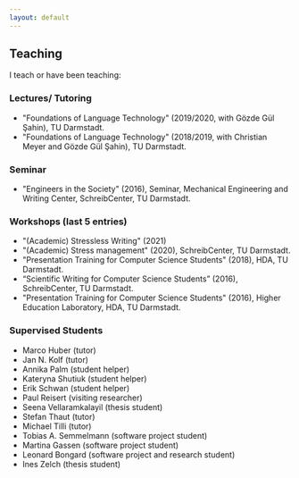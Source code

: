 ```yaml
---
layout: default
---
```


## Teaching
I teach or have been teaching:

### Lectures/ Tutoring
* "Foundations of Language Technology" (2019/2020, with Gözde Gül Şahin), TU Darmstadt.
* "Foundations of Language Technology" (2018/2019, with Christian Meyer and Gözde Gül Şahin), TU Darmstadt.

### Seminar
* "Engineers in the Society" (2016), Seminar, Mechanical Engineering and Writing Center, SchreibCenter, TU Darmstadt.

### Workshops (last 5 entries)
* "(Academic) Stressless Writing" (2021)
* "(Academic) Stress management" (2020), SchreibCenter, TU Darmstadt.
* "Presentation Training for Computer Science Students" (2018), HDA, TU Darmstadt.
* “Scientific Writing for Computer Science Students” (2016), SchreibCenter, TU Darmstadt.
* "Presentation Training for Computer Science Students" (2016), Higher Education Laboratory, HDA, TU Darmstadt.

### Supervised Students
* Marco Huber (tutor)
* Jan N. Kolf (tutor)
* Annika Palm (student helper)
* Kateryna Shutiuk (student helper)
* Erik Schwan (student helper)
* Paul Reisert (visiting researcher)
* Seena Vellaramkalayil (thesis student)
* Stefan Thaut (tutor)
* Michael Tilli (tutor)
* Tobias A. Semmelmann (software project student)
* Martina Gassen (software project student)
* Leonard Bongard (software project and research student)
* Ines Zelch (thesis student)

